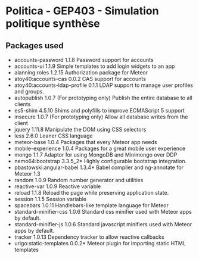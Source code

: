 # Politica - GEP403 - Simulation politique synthèse

Packages used
-------------

- accounts-password             1.1.8  Password support for accounts
- accounts-ui                   1.1.9  Simple templates to add login widgets to an app
- alanning:roles                1.2.15  Authorization package for Meteor
- atoy40:accounts-cas           0.0.2  CAS support for accounts
- atoy40:accounts-ldap-profile  0.1.1  LDAP support to manage user profiles and groups.
- autopublish                   1.0.7  (For prototyping only) Publish the entire database to all clients
- es5-shim                      4.5.10  Shims and polyfills to improve ECMAScript 5 support
- insecure                      1.0.7  (For prototyping only) Allow all database writes from the client
- jquery                        1.11.8  Manipulate the DOM using CSS selectors
- less                          2.6.0  Leaner CSS language
- meteor-base                   1.0.4  Packages that every Meteor app needs
- mobile-experience             1.0.4  Packages for a great mobile user experience
- mongo                         1.1.7  Adaptor for using MongoDB and Minimongo over DDP
- nemo64:bootstrap              3.3.5_2* Highly configurable bootstrap integration.
- pbastowski:angular-babel      1.3.4* Babel compiler and ng-annotate for Meteor 1.3
- random                        1.0.9  Random number generator and utilities
- reactive-var                  1.0.9  Reactive variable
- reload                        1.1.8  Reload the page while preserving application state.
- session                       1.1.5  Session variable
- spacebars                     1.0.11  Handlebars-like template language for Meteor
- standard-minifier-css         1.0.6  Standard css minifier used with Meteor apps by default.
- standard-minifier-js          1.0.6  Standard javascript minifiers used with Meteor apps by default.
- tracker                       1.0.13  Dependency tracker to allow reactive callbacks
- urigo:static-templates        0.0.2* Meteor plugin for importing static HTML templates
